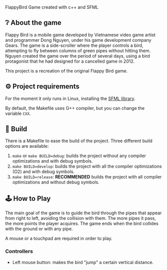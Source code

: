 FlappyBird Game created with c++ and SFML

## ❔ About the game

Flappy Bird is a mobile game developed by Vietnamese video game artist and programmer Dong Nguyen, under his game development company Gears. The game is a side-scroller where the player controls a bird, attempting to fly between columns of green pipes without hitting them. Nguyen created the game over the period of several days, using a bird protagonist that he had designed for a cancelled game in 2012.

This project is a recreation of the original Flappy Bird game.

## ⚙️ Project requirements

For the moment it only runs in Linux, installing the [SFML library](https://www.sfml-dev.org/).

By default, the Makefile uses G++ compiler, but you can change the variable `CXX`.

## 🔨 Build

There is a Makefile to ease the build of the project. Three different build options are available:

1. `make` or `make BUILD=debug`: builds the project without any compiler optimizations and with debug symbols.
2. `make BUILD=develop`: builds the project with all the compiler optimizations (O2) and with debug symbols.
3. `make BUILD=release`: **RECOMMENDED** builds the project with all compiler optimizations and without debug symbols.

## 🕹️ How to Play

The main goal of the game is to guide the bird through the pipes that appear from right to left, avoiding the collision with them. The more pipes it pass, the more points the player acquires. The game ends when the bird collides with the ground or with any pipe.

A mouse or a touchpad are required in order to play.

### Controllers

- Left mouse button: makes the bird "jump" a certain vertical distance. 

